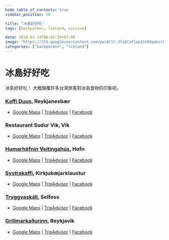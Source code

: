 ```yaml
---
hide_table_of_contents: true
sidebar_position: 50

title: "冰島好好吃"
tags: [backpacker, lceland, cuisine]

date: 2018-03-19T06:01:59+07:00
image: "https://lh3.googleusercontent.com/pw/ACtC-3fzECaflop1hY8VqdecrGoHPr6AFK52JhtaVqc28oS-7OvZqyBJmA0VnLAwr-_6CfP0V3faG-B6EN8L4wX54NEjl0NkCgjmpO1h_tXE45n-it1c93xZVZS2IMoypZr4vYupraX2kJ4x2m92N2kco9hk8Q=w800-no?authuser=0"
categories: ["backpacker", "lceland"]
---
```


冰島好好吃
=========

冰島好好吃！
大概顛覆許多台灣旅客對冰島食物的印象吧。

<!-- more -->

### [Kaffi Duus](http://duus.is/), Reykjanesbær ###
-   [Google Maps](https://goo.gl/EJJKnY) | [TripAdvisor](https://goo.gl/uYtVqM) | [Facebook](https://goo.gl/oRSDrt) 

### Restaurant Sudur Vik, Vik ###
-   [Google Maps](https://goo.gl/anBQt8) | [TripAdvisor](https://goo.gl/LeXJMT) | [Facebook](https://goo.gl/Lf7s4Z)

### [Humarhöfnin Veitingahús](https://humarhofnin.is/), Hofn ###
-   [Google Maps](https://goo.gl/dQnZmS) | [TripAdvisor](https://goo.gl/tQMRm9) | [Facebook](https://goo.gl/pMex7F)

### [Systrakaffi](http://www.systrakaffi.is/), Kirkjubæjarklaustur ###
-   [Google Maps](https://goo.gl/JpR3Ws) | [TripAdvisor](https://goo.gl/UjuiCT) | [Facebook](https://goo.gl/rY5qEm)

### [Tryggvaskáli](http://www.tryggvaskali.is/), Selfoss ###
-   [Google Maps](https://goo.gl/rA4YN8) | [TripAdvisor](https://goo.gl/mmuunT) | [Facebook](https://goo.gl/HM81PM)

### [Grillmarkaðurinn](http://www.grillmarkadurinn.is/), Reykjavík ###
-   [Google Maps](https://goo.gl/uu25f7) | [TripAdvisor](https://goo.gl/wPynu8) | [Facebook](https://goo.gl/hxwPDo)
